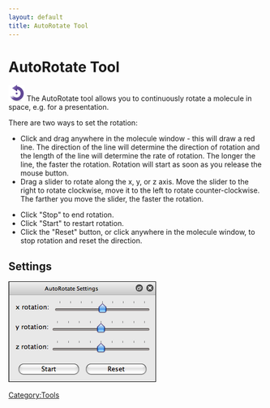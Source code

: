 ```yaml
---
layout: default
title: AutoRotate Tool
---
```


# AutoRotate Tool

![](Autorotate.png "fig:Autorotate.png") The AutoRotate tool allows you to continuously rotate a molecule in space, e.g. for a presentation.

There are two ways to set the rotation:

-   Click and drag anywhere in the molecule window - this will draw a red line. The direction of the line will determine the direction of rotation and the length of the line will determine the rate of rotation. The longer the line, the faster the rotation. Rotation will start as soon as you release the mouse button.
-   Drag a slider to rotate along the x, y, or z axis. Move the slider to the right to rotate clockwise, move it to the left to rotate counter-clockwise. The farther you move the slider, the faster the rotation.

<!-- -->

-   Click "Stop" to end rotation.
-   Click "Start" to restart rotation.
-   Click the "Reset" button, or click anywhere in the molecule window, to stop rotation and reset the direction.

Settings
--------

![](AutoRotateSettings.png "AutoRotateSettings.png")

<Category:Tools>

